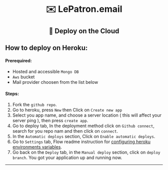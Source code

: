<h1 align="center">✉️ LePatron.email</h1>
<h2 align="center">🚀 Deploy on the Cloud</h2>

## How to deploy on Heroku:

#### Prerequired:

- Hosted and accessible `Mongo DB`
- `Aws` bucket
- Mail provider choosen from the list below

#### Steps:

1. Fork the `github repo`.
2. Go to heroku, press `New` then Click on `Create new app`
3. Select you app name, and choose a server location ( this will affect your server ping ), then press `create app`.
4. Go to deploy tab, In the deployment method click on `Github connect`, search for you repo nam and then click on `connect`.
5. In the `Automatic deploys` section, Click on `Enable automatic deploys`.
6. Go to `Settings` tab, Flow readme instruction for [configuring heroku environments variables](./packages/documentation/heroku-configuration.md##-configuring-heroku-environments-variables).
7. Go back on the `Deploy` tab, in the `Manual deploy` section, click on `deploy branch`. You got your application up and running now.

---
